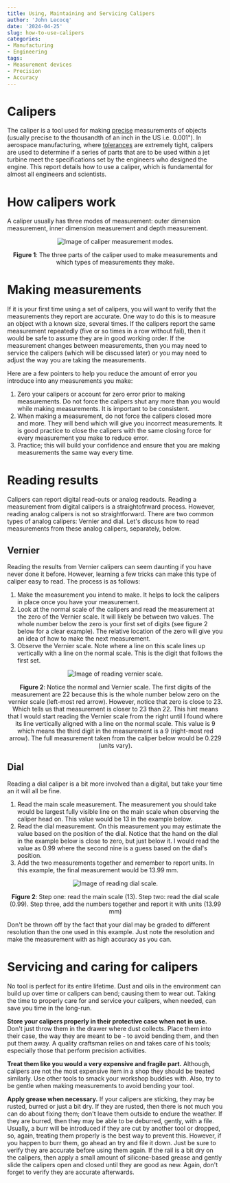 ```yaml
---
title: Using, Maintaining and Servicing Calipers
author: 'John Lecocq'
date: '2024-04-25'
slug: how-to-use-calipers
categories: 
- Manufacturing 
- Engineering
tags: 
- Measurement devices
- Precision
- Accuracy
---
```


# Calipers

The caliper is a tool used for making [precise](https://en.wikipedia.org/wiki/Accuracy_and_precision) measurements of objects (usually precise to the thousandth of an inch in the US i.e. 0.001"). In aerospace manufacturing, where [tolerances](https://en.wikipedia.org/wiki/Engineering_tolerance) are extremely tight, calipers are used to determine if a series of parts that are to be used within a jet turbine meet the specifications set by the engineers who designed the engine. This report details how to use a caliper, which is fundamental for almost all engineers and scientists. 

# How calipers work

A caliper usually has three modes of measurement: outer dimension measurement, inner dimension measurement and depth measurement. 
<div class="figure" align='center'>
<img src="{{< blogdown/postref >}}index_files/www/modes.png" alt="Image of caliper measurement modes." />
<p class="caption"><span id="fig:weight_time"></span><strong>Figure 1</strong>: The three parts of the caliper used to make measurements and which types of measurements they make.</p>
</div>



# Making measurements

If it is your first time using a set of calipers, you will want to verify that the measurements they report are accurate. One way to do this is to measure an object with a known size, several times. If the calipers report the same measurement repeatedly (five or so times in a row without fail), then it would be safe to assume they are in good working order. If the measurement changes between measurements, then you may need to service the calipers (which will be discussed later) or you may need to adjust the way you are taking the measurements.

Here are a few pointers to help you reduce the amount of error you introduce into any measurements you make:
1. Zero your calipers or account for zero error prior to making measurements. Do not force the calipers shut any more than you would while making measurements. It is important to be consistent.
2. When making a measurement, do not force the calipers closed more and more. They will bend which will give you incorrect measurements. It is good practice to close the calipers with the same closing force for every measurement you make to reduce error.
3. Practice; this will build your confidence and ensure that you are making measurements the same way every time. 

# Reading results

Calipers can report digital read-outs or analog readouts. Reading a measurement from digital calipers is a straightofrward process. However, reading analog calipers is not so straightforward. There are two common types of analog calipers: Vernier and dial. Let's discuss how to read measurements from these analog calipers, separately, below.

## Vernier

Reading the results from Vernier calipers can seem daunting if you have never done it before. However, learning a few tricks can make this type of caliper easy to read. The process is as follows:

1. Make the measurement you intend to make. It helps to lock the calipers in place once you have your measurement.
2. Look at the normal scale of the calipers and read the measurement at the zero of the Vernier scale. It will likely be between two values. The whole number below the zero is your first set of digits (see figure 2 below for a clear example). The relative location of the zero will give you an idea of how to make the next measurement. 
3. Observe the Vernier scale. Note where a line on this scale lines up vertically with a line on the normal scale. This is the digit that follows the first set. 

<div class="figure" align='center'>
<img src="{{< blogdown/postref >}}index_files/www/read-vernier.png" alt="Image of reading vernier scale." />
<p class="caption"><span id="fig:weight_time"></span><strong>Figure 2</strong>: Notice the normal and Vernier scale. The first digits of the measurement are 22 because this is the whole number below zero on the vernier scale (left-most red arrow). However, notice that zero is close to 23. Which tells us that measurement is closer to 23 than 22. This hint means that I would start reading the Vernier scale from the right until I found where its line vertically aligned with a line on the normal scale. This value is 9 which means the third digit in the measurement is a 9 (right-most red arrow). The full measurement taken from the caliper below would be 0.229 (units vary).</p>
</div>

## Dial

Reading a dial caliper is a bit more involved than a digital, but take your time an it will all be fine.

1. Read the main scale measurement. The measurement you should take would be largest fully visible line on the main scale when observing the caliper head on. This value would be 13 in the example below.
2. Read the dial measurement. On this measurement you may estimate the value based on the position of the dial. Notice that the hand on the dial in the example below is close to zero, but just below it. I would read the value as 0.99 where the second nine is a guess based on the dial's position. 
3. Add the two measurements together and remember to report units. In this example, the final measurement would be 13.99 mm. 

<div class="figure" align='center'>
<img src="{{< blogdown/postref >}}index_files/www/read_dial.png" alt="Image of reading dial scale." />
<p class="caption"><span id="fig:weight_time"></span><strong>Figure 2</strong>: Step one: read the main scale (13). Step two: read the dial scale (0.99). Step three, add the numbers together and report it with units (13.99 mm) </p>
</div>


Don't be thrown off by the fact that your dial may be graded to different resolution than the one used in this example. Just note the resolution and make the measurement with as high accuracy as you can. 

# Servicing and caring for calipers

No tool is perfect for its entire lifetime. Dust and oils in the environment can build up over time or calipers can bend; causing them to wear out. Taking the time to properly care for and service your calipers, when needed, can save you time in the long-run.

**Store your calipers properly in their protective case when not in use.** Don't just throw them in the drawer where dust collects. Place them into their case, the way they are meant to be - to avoid bending them, and then put them away. A quality craftsman relies on and takes care of his tools; especially those that perform precision activities.

**Treat them like you would a very expensive and fragile part.** Although, calipers are not the most expensive item in a shop they should be treated similarly. Use other tools to smack your workshop buddies with. Also, try to be gentle when making measurements to avoid bending your tool.

**Apply grease when necessary.** If your calipers are sticking, they may be rusted, burred or just a bit dry. If they are rusted, then there is not much you can do about fixing them; don't leave them outside to endure the weather. If they are burred, then they may be able to be deburred, gently, with a file. Usually, a burr will be introduced if they are cut by another tool or dropped, so, again, treating them properly is the best way to prevent this. However, if you happen to burr them, go ahead an try and file it down. Just be sure to verify they are accurate before using them again. If the rail is a bit dry on the calipers, then apply a small amount of silicone-based grease and gently slide the calipers open and closed until they are good as new. Again, don't forget to verify they are accurate afterwards.  